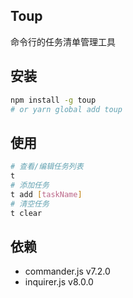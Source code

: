 ## Toup

命令行的任务清单管理工具 

## 安装

```sh
npm install -g toup
# or yarn global add toup
```

## 使用

```sh
# 查看/编辑任务列表
t
# 添加任务
t add [taskName]
# 清空任务
t clear
```

## 依赖

- commander.js v7.2.0 
- inquirer.js v8.0.0

